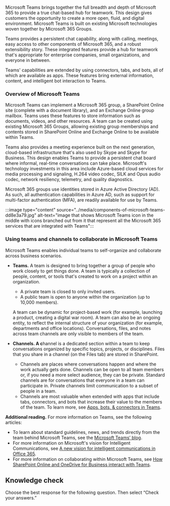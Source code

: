 Microsoft Teams brings together the full breadth and depth of Microsoft 365 to provide a true chat-based hub for teamwork. This design gives customers the opportunity to create a more open, fluid, and digital environment. Microsoft Teams is built on existing Microsoft technologies woven together by Microsoft 365 Groups.

Teams provides a persistent chat capability, along with calling, meetings, easy access to other components of Microsoft 365, and a robust extensibility story. These integrated features provide a hub for teamwork that's appropriate for enterprise companies, small organizations, and everyone in between.

Teams' capabilities are extended by using connectors, tabs, and bots, all of which are available as apps. These features bring external information, content, and intelligent bot interaction to Teams.

### Overview of Microsoft Teams

Microsoft Teams can implement a Microsoft 365 group, a SharePoint Online site (complete with a document library), and an Exchange Online group mailbox. Teams uses these features to store information such as documents, videos, and other resources. A team can be created using existing Microsoft 365 Groups, allowing existing group memberships and contents stored in SharePoint Online and Exchange Online to be available within Teams.

Teams also provides a meeting experience built on the next generation, cloud-based infrastructure that's also used by Skype and Skype for Business. This design enables Teams to provide a persistent chat board where informal, real-time conversations can take place. Microsoft's technology investments in this area include Azure-based cloud services for media processing and signaling, H.264 video codec, SILK and Opus audio codec, network resiliency, telemetry, and quality diagnostics.

Microsoft 365 groups use identities stored in Azure Active Directory (AD). As such, all authentication capabilities in Azure AD, such as support for multi-factor authentication (MFA), are readily available for use by Teams.

:::image type="content" source="../media/components-of-microsoft-teams-dd8e3a79.jpg" alt-text="image that shows Microsoft Teams icon in the middle with icons branched out from it that represent all the Microsoft 365 services that are integrated with Teams":::


### Using teams and channels to collaborate in Microsoft Teams

Microsoft Teams enables individual teams to self-organize and collaborate across business scenarios.

 *  **Teams.** A team is designed to bring together a group of people who work closely to get things done. A team is typically a collection of people, content, or tools that's created to work on a project within an organization.
    
     *  A private team is closed to only invited users.
     *  A public team is open to anyone within the organization (up to 10,000 members).
    
    A team can be dynamic for project-based work (for example, launching a product, creating a digital war room). A team can also be an ongoing entity, to reflect the internal structure of your organization (for example, departments and office locations). Conversations, files, and notes across team channels are only visible to members of the team.
 *  **Channels. A c**hannel is a dedicated section within a team to keep conversations organized by specific topics, projects, or disciplines. Files that you share in a channel (on the Files tab) are stored in SharePoint.
    
     *  Channels are places where conversations happen and where the work actually gets done. Channels can be open to all team members or, if you need a more select audience, they can be private. Standard channels are for conversations that everyone in a team can participate in. Private channels limit communication to a subset of people in a team.
     *  Channels are most valuable when extended with apps that include tabs, connectors, and bots that increase their value to the members of the team. To learn more, see [Apps, bots, &amp; connectors in Teams](https://docs.microsoft.com/microsoftteams/deploy-apps-microsoft-teams-landing-page?azure-portal=true).

**Additional reading.** For more information on Teams, see the following articles:


 *  To learn about standard guidelines, news, and trends directly from the team behind Microsoft Teams, see the [Microsoft Teams’ blog](https://aka.ms/teamsblog?azure-portal=true).
 *  For more information on Microsoft's vision for Intelligent Communications, see [A new vision for intelligent communications in Office 365](https://aka.ms/IntelComm?azure-portal=true).
 *  For more information on collaborating within Microsoft Teams, see [How SharePoint Online and OneDrive for Business interact with Teams](https://docs.microsoft.com/microsoftteams/sharepoint-onedrive-interact?azure-portal=true).

## Knowledge check

Choose the best response for the following question. Then select “Check your answers.”